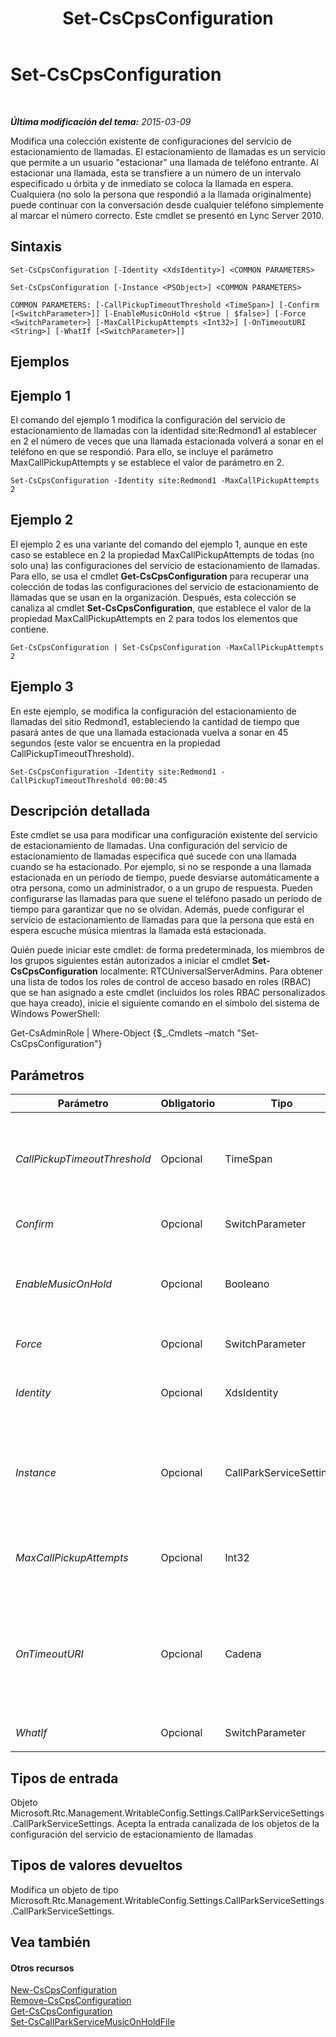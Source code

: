 ﻿---
title: Set-CsCpsConfiguration
TOCTitle: Set-CsCpsConfiguration
ms:assetid: 9c2c0ad1-12f8-47b6-a7ec-60d91c9685bf
ms:mtpsurl: https://technet.microsoft.com/es-es/library/Gg412721(v=OCS.15)
ms:contentKeyID: 48276138
ms.date: 01/07/2017
mtps_version: v=OCS.15
ms.translationtype: HT
---

# Set-CsCpsConfiguration

 

_**Última modificación del tema:** 2015-03-09_

Modifica una colección existente de configuraciones del servicio de estacionamiento de llamadas. El estacionamiento de llamadas es un servicio que permite a un usuario "estacionar" una llamada de teléfono entrante. Al estacionar una llamada, esta se transfiere a un número de un intervalo especificado u órbita y de inmediato se coloca la llamada en espera. Cualquiera (no solo la persona que respondió a la llamada originalmente) puede continuar con la conversación desde cualquier teléfono simplemente al marcar el número correcto. Este cmdlet se presentó en Lync Server 2010.

## Sintaxis

    Set-CsCpsConfiguration [-Identity <XdsIdentity>] <COMMON PARAMETERS>

    Set-CsCpsConfiguration [-Instance <PSObject>] <COMMON PARAMETERS>

    COMMON PARAMETERS: [-CallPickupTimeoutThreshold <TimeSpan>] [-Confirm [<SwitchParameter>]] [-EnableMusicOnHold <$true | $false>] [-Force <SwitchParameter>] [-MaxCallPickupAttempts <Int32>] [-OnTimeoutURI <String>] [-WhatIf [<SwitchParameter>]]

## Ejemplos

## Ejemplo 1

El comando del ejemplo 1 modifica la configuración del servicio de estacionamiento de llamadas con la identidad site:Redmond1 al establecer en 2 el número de veces que una llamada estacionada volverá a sonar en el teléfono en que se respondió. Para ello, se incluye el parámetro MaxCallPickupAttempts y se establece el valor de parámetro en 2.

    Set-CsCpsConfiguration -Identity site:Redmond1 -MaxCallPickupAttempts 2

## Ejemplo 2

El ejemplo 2 es una variante del comando del ejemplo 1, aunque en este caso se establece en 2 la propiedad MaxCallPickupAttempts de todas (no solo una) las configuraciones del servicio de estacionamiento de llamadas. Para ello, se usa el cmdlet **Get-CsCpsConfiguration** para recuperar una colección de todas las configuraciones del servicio de estacionamiento de llamadas que se usan en la organización. Después, esta colección se canaliza al cmdlet **Set-CsCpsConfiguration**, que establece el valor de la propiedad MaxCallPickupAttempts en 2 para todos los elementos que contiene.

    Get-CsCpsConfiguration | Set-CsCpsConfiguration -MaxCallPickupAttempts 2

## Ejemplo 3

En este ejemplo, se modifica la configuración del estacionamiento de llamadas del sitio Redmond1, estableciendo la cantidad de tiempo que pasará antes de que una llamada estacionada vuelva a sonar en 45 segundos (este valor se encuentra en la propiedad CallPickupTimeoutThreshold).

    Set-CsCpsConfiguration -Identity site:Redmond1 -CallPickupTimeoutThreshold 00:00:45

## Descripción detallada

Este cmdlet se usa para modificar una configuración existente del servicio de estacionamiento de llamadas. Una configuración del servicio de estacionamiento de llamadas especifica qué sucede con una llamada cuando se ha estacionado. Por ejemplo, si no se responde a una llamada estacionada en un período de tiempo, puede desviarse automáticamente a otra persona, como un administrador, o a un grupo de respuesta. Pueden configurarse las llamadas para que suene el teléfono pasado un período de tiempo para garantizar que no se olvidan. Además, puede configurar el servicio de estacionamiento de llamadas para que la persona que está en espera escuche música mientras la llamada está estacionada.

Quién puede iniciar este cmdlet: de forma predeterminada, los miembros de los grupos siguientes están autorizados a iniciar el cmdlet **Set-CsCpsConfiguration** localmente: RTCUniversalServerAdmins. Para obtener una lista de todos los roles de control de acceso basado en roles (RBAC) que se han asignado a este cmdlet (incluidos los roles RBAC personalizados que haya creado), inicie el siguiente comando en el símbolo del sistema de Windows PowerShell:

Get-CsAdminRole | Where-Object {$\_.Cmdlets –match "Set-CsCpsConfiguration"}

## Parámetros


<table>
<colgroup>
<col style="width: 25%" />
<col style="width: 25%" />
<col style="width: 25%" />
<col style="width: 25%" />
</colgroup>
<thead>
<tr class="header">
<th>Parámetro</th>
<th>Obligatorio</th>
<th>Tipo</th>
<th>Descripción</th>
</tr>
</thead>
<tbody>
<tr class="odd">
<td><p><em>CallPickupTimeoutThreshold</em></p></td>
<td><p>Opcional</p></td>
<td><p>TimeSpan</p></td>
<td><p>El tiempo que pasará después de estacionar la llamada hasta que vuelva a sonar en el teléfono en el que se respondió.</p>
<p>Debe especificarse con formato hh:mm:ss (hh = horas, mm = minutos, ss = segundos)</p>
<p>Valor mínimo: 10 segundos (00:00:10); Valor máximo: 10 minutos (00:10:00)</p></td>
</tr>
<tr class="even">
<td><p><em>Confirm</em></p></td>
<td><p>Opcional</p></td>
<td><p>SwitchParameter</p></td>
<td><p>Se le pedirá confirmación antes de ejecutar el comando.</p></td>
</tr>
<tr class="odd">
<td><p><em>EnableMusicOnHold</em></p></td>
<td><p>Opcional</p></td>
<td><p>Booleano</p></td>
<td><p>Determina si la persona que llama escuchará música mientras la llamada está estacionada.</p>
<p>Lync Server incluye una música predeterminada en el archivo Hold. Puede modificar este archivo para cambiar la música que oirá la persona que llama mientras la llamada está estacionada con el cmdlet <strong>Set-CsCallParkServiceMusicOnHoldFile</strong>.</p></td>
</tr>
<tr class="even">
<td><p><em>Force</em></p></td>
<td><p>Opcional</p></td>
<td><p>SwitchParameter</p></td>
<td><p>Suprime las preguntas de confirmación que aparecen antes de hacer cambios.</p></td>
</tr>
<tr class="odd">
<td><p><em>Identity</em></p></td>
<td><p>Opcional</p></td>
<td><p>XdsIdentity</p></td>
<td><p>Un identificador único de la configuración que se quiere modificar. La propiedad Identity especifica el ámbito al que se aplica la configuración: Global o un sitio específico (con el formato site:&lt;nombre_sitio&gt;, por ejemplo, site:Redmond).</p></td>
</tr>
<tr class="even">
<td><p><em>Instance</em></p></td>
<td><p>Opcional</p></td>
<td><p>CallParkServiceSettings</p></td>
<td><p>Referencia de objeto a un objeto de configuración del servicio de estacionamiento de llamadas del tipo Microsoft.Rtc.Management.WritableConfig.Settings.CallParkServiceSettings.CallParkServiceSettings. Este objeto puede recuperarse con una llamada al cmdlet <strong>Get-CsCpsConfiguration</strong>. Después, se puede modificar y se pueden guardar los cambios al enviar el objeto de nuevo al cmdlet <strong>Set-CsCpsConfiguration</strong> en este parámetro.</p></td>
</tr>
<tr class="odd">
<td><p><em>MaxCallPickupAttempts</em></p></td>
<td><p>Opcional</p></td>
<td><p>Int32</p></td>
<td><p>El número de veces que una llamada estacionada volverá a sonar en el teléfono en que se respondió antes de desviarse a un URI de reserva. El URI de reserva se define con el parámetro OnTimeoutURI.</p>
<p>Valor mínimo: 1. Valor máximo: 10</p></td>
</tr>
<tr class="even">
<td><p><em>OnTimeoutURI</em></p></td>
<td><p>Opcional</p></td>
<td><p>Cadena</p></td>
<td><p>La dirección SIP del usuario o grupo de respuesta al que se enrutarán las llamadas estacionadas que no se respondan. La llamada estacionada se enrutará cuando haya sonado tantas veces como se haya establecido en el parámetro MaxCallPickupAttempts. Si ese parámetro se configura en Null, se ignorará OnTimeoutURI y la llamada en estacionamiento se desconectará después de realizar sin éxito los intentos de devolución de llamadas.</p>
<p>Los valores deben ser identificadores URI de SIP, que comienzan por sip:. Por ejemplo, sip:rgs1@litwareinc.com.</p></td>
</tr>
<tr class="odd">
<td><p><em>WhatIf</em></p></td>
<td><p>Opcional</p></td>
<td><p>SwitchParameter</p></td>
<td><p>Describe qué sucedería si se ejecutara el comando sin ejecutarlo realmente.</p></td>
</tr>
</tbody>
</table>


## Tipos de entrada

Objeto Microsoft.Rtc.Management.WritableConfig.Settings.CallParkServiceSettings.CallParkServiceSettings. Acepta la entrada canalizada de los objetos de la configuración del servicio de estacionamiento de llamadas

## Tipos de valores devueltos

Modifica un objeto de tipo Microsoft.Rtc.Management.WritableConfig.Settings.CallParkServiceSettings.CallParkServiceSettings.

## Vea también

#### Otros recursos

[New-CsCpsConfiguration](new-cscpsconfiguration.md)  
[Remove-CsCpsConfiguration](remove-cscpsconfiguration.md)  
[Get-CsCpsConfiguration](get-cscpsconfiguration.md)  
[Set-CsCallParkServiceMusicOnHoldFile](set-cscallparkservicemusiconholdfile.md)


